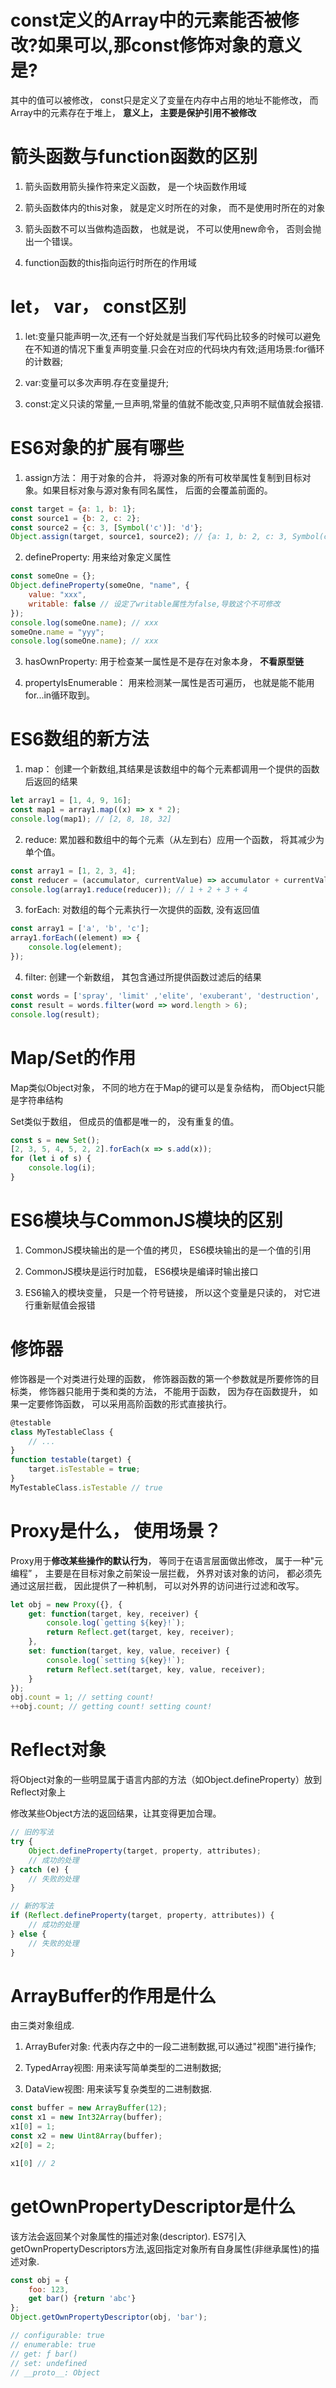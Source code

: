 # const定义的Array中的元素能否被修改?如果可以,那const修饰对象的意义是?

其中的值可以被修改， const只是定义了变量在内存中占用的地址不能修改， 而Array中的元素存在于堆上， **意义上， 主要是保护引用不被修改**

# 箭头函数与function函数的区别

1. 箭头函数用箭头操作符来定义函数， 是一个块函数作用域

2. 箭头函数体内的this对象， 就是定义时所在的对象， 而不是使用时所在的对象

3. 箭头函数不可以当做构造函数， 也就是说， 不可以使用new命令， 否则会抛出一个错误。

4. function函数的this指向运行时所在的作用域

# let， var， const区别

1. let:变量只能声明一次,还有一个好处就是当我们写代码比较多的时候可以避免在不知道的情况下重复声明变量.只会在对应的代码块内有效;适用场景:for循环的计数器;

2. var:变量可以多次声明.存在变量提升;

3. const:定义只读的常量,一旦声明,常量的值就不能改变,只声明不赋值就会报错.

# ES6对象的扩展有哪些

1. assign方法： 用于对象的合并， 将源对象的所有可枚举属性复制到目标对象。如果目标对象与源对象有同名属性， 后面的会覆盖前面的。

```js
const target = {a: 1, b: 1};
const source1 = {b: 2, c: 2};
const source2 = {c: 3, [Symbol('c')]: 'd'};
Object.assign(target, source1, source2); // {a: 1, b: 2, c: 3, Symbol(c): "d"}
```

2. defineProperty: 用来给对象定义属性

```js
const someOne = {};
Object.defineProperty(someOne, "name", {
    value: "xxx",
    writable: false // 设定了writable属性为false,导致这个不可修改
});
console.log(someOne.name); // xxx
someOne.name = "yyy";
console.log(someOne.name); // xxx
```

3. hasOwnProperty: 用于检查某一属性是不是存在对象本身， **不看原型链**

4. propertyIsEnumerable： 用来检测某一属性是否可遍历， 也就是能不能用for...in循环取到。

# ES6数组的新方法

1. map： 创建一个新数组,其结果是该数组中的每个元素都调用一个提供的函数后返回的结果

```js
let array1 = [1, 4, 9, 16];
const map1 = array1.map((x) => x * 2);
console.log(map1); // [2, 8, 18, 32]
```

2. reduce: 累加器和数组中的每个元素（从左到右）应用一个函数， 将其减少为单个值。

```js
const array1 = [1, 2, 3, 4];
const reducer = (accumulator, currentValue) => accumulator + currentValue;
console.log(array1.reduce(reducer)); // 1 + 2 + 3 + 4
```

3. forEach: 对数组的每个元素执行一次提供的函数, 没有返回值

```js
const array1 = ['a', 'b', 'c'];
array1.forEach((element) => {
    console.log(element);
});
```

4. filter: 创建一个新数组， 其包含通过所提供函数过滤后的结果

```js
const words = ['spray', 'limit' ,'elite', 'exuberant', 'destruction', 'present'];
const result = words.filter(word => word.length > 6);
console.log(result);
```

# Map/Set的作用

Map类似Object对象， 不同的地方在于Map的键可以是复杂结构， 而Object只能是字符串结构

Set类似于数组， 但成员的值都是唯一的， 没有重复的值。

```js
const s = new Set();
[2, 3, 5, 4, 5, 2, 2].forEach(x => s.add(x));
for (let i of s) {
    console.log(i);
}
```

# ES6模块与CommonJS模块的区别

1. CommonJS模块输出的是一个值的拷贝， ES6模块输出的是一个值的引用

2. CommonJS模块是运行时加载， ES6模块是编译时输出接口

3. ES6输入的模块变量， 只是一个符号链接， 所以这个变量是只读的， 对它进行重新赋值会报错

# 修饰器

修饰器是一个对类进行处理的函数， 修饰器函数的第一个参数就是所要修饰的目标类， 修饰器只能用于类和类的方法， 不能用于函数， 因为存在函数提升， 如果一定要修饰函数， 可以采用高阶函数的形式直接执行。

```js
@testable
class MyTestableClass {
    // ...
}
function testable(target) {
    target.isTestable = true;
}
MyTestableClass.isTestable // true
```

# Proxy是什么， 使用场景？

Proxy用于**修改某些操作的默认行为**， 等同于在语言层面做出修改， 属于一种"元编程” ， 主要是在目标对象之前架设一层拦截， 外界对该对象的访问， 都必须先通过这层拦截， 因此提供了一种机制， 可以对外界的访问进行过滤和改写。

```js
let obj = new Proxy({}, {
    get: function(target, key, receiver) {
        console.log(`getting ${key}!`);
        return Reflect.get(target, key, receiver);
    },
    set: function(target, key, value, receiver) {
        console.log(`setting ${key}!`);
        return Reflect.set(target, key, value, receiver);
    }
});
obj.count = 1; // setting count!
++obj.count; // getting count! setting count!
```

# Reflect对象

将Object对象的一些明显属于语言内部的方法（如Object.defineProperty）放到Reflect对象上

修改某些Object方法的返回结果，让其变得更加合理。

```js
// 旧的写法
try {
    Object.defineProperty(target, property, attributes);
    // 成功的处理
} catch (e) {
    // 失败的处理
}

// 新的写法
if (Reflect.defineProperty(target, property, attributes)) {
    // 成功的处理
} else {
    // 失败的处理
}
```

# ArrayBuffer的作用是什么

由三类对象组成.

1. ArrayBufer对象: 代表内存之中的一段二进制数据,可以通过"视图"进行操作;

2. TypedArray视图: 用来读写简单类型的二进制数据;

3. DataView视图: 用来读写复杂类型的二进制数据.

```js
const buffer = new ArrayBuffer(12);
const x1 = new Int32Array(buffer);
x1[0] = 1;
const x2 = new Uint8Array(buffer);
x2[0] = 2;

x1[0] // 2
```

# getOwnPropertyDescriptor是什么

该方法会返回某个对象属性的描述对象(descriptor). ES7引入getOwnPropertyDescriptors方法,返回指定对象所有自身属性(非继承属性)的描述对象.

```js
const obj = {
    foo: 123,
    get bar() {return 'abc'}
};
Object.getOwnPropertyDescriptor(obj, 'bar');

// configurable: true
// enumerable: true
// get: ƒ bar()
// set: undefined
// __proto__: Object
```